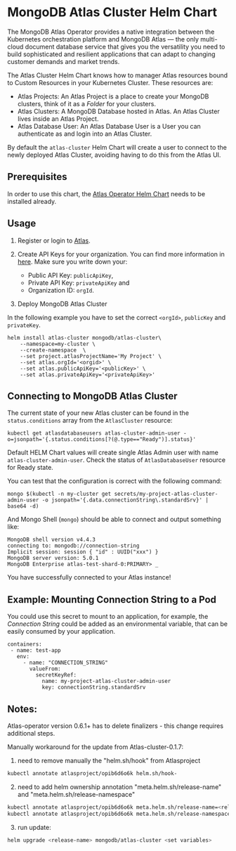 # MongoDB Atlas Cluster Helm Chart

The MongoDB Atlas Operator provides a native integration between the Kubernetes
orchestration platform and MongoDB Atlas — the only multi-cloud document
database service that gives you the versatility you need to build sophisticated
and resilient applications that can adapt to changing customer demands and
market trends.

The Atlas Cluster Helm Chart knows how to manager Atlas resources bound to
Custom Resources in your Kubernetes Cluster. These resources are:

- Atlas Projects: An Atlas Project is a place to create your MongoDB clusters,
  think of it as a _Folder_ for your clusters.
- Atlas Clusters: A MongoDB Database hosted in Atlas. An Atlas Cluster lives
  inside an Atlas Project.
- Atlas Database User: An Atlas Database User is a User you can authenticate as
  and login into an Atlas Cluster.

By default the `atlas-cluster` Helm Chart will create a user to connect to the
newly deployed Atlas Cluster, avoiding having to do this from the Atlas UI.

## Prerequisites

In order to use this chart, the [Atlas Operator Helm Chart](../atlas-operator)
needs to be installed already.

## Usage

1. Register or login to [Atlas](https://cloud.mongodb.com).

2. Create API Keys for your organization. You can find more information in
   [here](https://docs.atlas.mongodb.com/configure-api-access). Make sure you
   write down your:

   - Public API Key: `publicApiKey`,
   - Private API Key: `privateApiKey` and
   - Organization ID: `orgId`.

3. Deploy MongoDB Atlas Cluster

In the following example you have to set the correct `<orgId>`, `publicKey` and `privateKey`.

```shell
helm install atlas-cluster mongodb/atlas-cluster\
    --namespace=my-cluster \
    --create-namespace  \
    --set project.atlasProjectName='My Project' \
    --set atlas.orgId='<orgid>' \
    --set atlas.publicApiKey='<publicKey>' \
    --set atlas.privateApiKey='<privateApiKey>'
```

## Connecting to MongoDB Atlas Cluster

The current state of your new Atlas cluster can be found in the
`status.conditions` array from the `AtlasCluster` resource:

```shell
kubectl get atlasdatabaseusers atlas-cluster-admin-user -o=jsonpath='{.status.conditions[?(@.type=="Ready")].status}'
```

Default HELM Chart values will create single Atlas Admin user with name
`atlas-cluster-admin-user`. Check the status of `AtlasDatabaseUser` resource for
Ready state.

You can test that the configuration is correct with the following command:

```shell
mongo $(kubectl -n my-cluster get secrets/my-project-atlas-cluster-admin-user -o jsonpath='{.data.connectionString\.standardSrv}' | base64 -d)
```

And Mongo Shell (`mongo`) should be able to connect and output something like:

```shell
MongoDB shell version v4.4.3
connecting to: mongodb://connection-string
Implicit session: session { "id" : UUID("xxx") }
MongoDB server version: 5.0.1
MongoDB Enterprise atlas-test-shard-0:PRIMARY> _
```

You have successfully connected to your Atlas instance!

## Example: Mounting Connection String to a Pod

You could use this secret to mount to an application, for example, the
_Connection String_ could be added as an environmental variable, that can be
easily consumed by your application.

```
containers:
 - name: test-app
   env:
     - name: "CONNECTION_STRING"
       valueFrom:
         secretKeyRef:
           name: my-project-atlas-cluster-admin-user
           key: connectionString.standardSrv
```

## Notes:

Atlas-operator version 0.6.1+ has to delete finalizers - this change requires additional steps.

Manually workaround for the update from Atlas-cluster-0.1.7:
1) need to remove manually the "helm.sh/hook" from Atlasproject

```bash
kubectl annotate atlasproject/opib6d6o6k helm.sh/hook-
```

2) need to add helm ownership annotation "meta.helm.sh/release-name" and "meta.helm.sh/release-namespace"

```bash
kubectl annotate atlasproject/opib6d6o6k meta.helm.sh/release-name=<release-name>
kubectl annotate atlasproject/opib6d6o6k meta.helm.sh/release-namespace=<namespace>
```

3) run update:

```bash
helm upgrade <release-name> mongodb/atlas-cluster <set variables>
```
